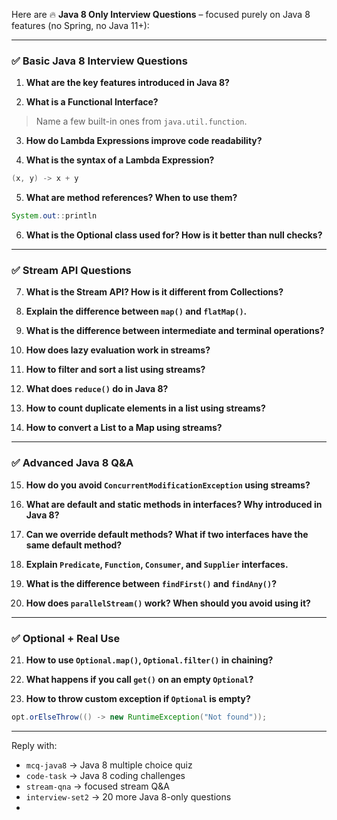 Here are 🔥 **Java 8 Only Interview Questions** – focused purely on Java 8 features (no Spring, no Java 11+):

---

### ✅ **Basic Java 8 Interview Questions**

1. **What are the key features introduced in Java 8?**

2. **What is a Functional Interface?**

> Name a few built-in ones from `java.util.function`.

3. **How do Lambda Expressions improve code readability?**

4. **What is the syntax of a Lambda Expression?**

```java
(x, y) -> x + y
```

5. **What are method references? When to use them?**

```java
System.out::println
```

6. **What is the Optional class used for? How is it better than null checks?**

---

### ✅ **Stream API Questions**

7. **What is the Stream API? How is it different from Collections?**

8. **Explain the difference between `map()` and `flatMap()`.**

9. **What is the difference between intermediate and terminal operations?**

10. **How does lazy evaluation work in streams?**

11. **How to filter and sort a list using streams?**

12. **What does `reduce()` do in Java 8?**

13. **How to count duplicate elements in a list using streams?**

14. **How to convert a List to a Map using streams?**

---

### ✅ **Advanced Java 8 Q\&A**

15. **How do you avoid `ConcurrentModificationException` using streams?**

16. **What are default and static methods in interfaces? Why introduced in Java 8?**

17. **Can we override default methods? What if two interfaces have the same default method?**

18. **Explain `Predicate`, `Function`, `Consumer`, and `Supplier` interfaces.**

19. **What is the difference between `findFirst()` and `findAny()`?**

20. **How does `parallelStream()` work? When should you avoid using it?**

---

### ✅ Optional + Real Use

21. **How to use `Optional.map()`, `Optional.filter()` in chaining?**

22. **What happens if you call `get()` on an empty `Optional`?**

23. **How to throw custom exception if `Optional` is empty?**

```java
opt.orElseThrow(() -> new RuntimeException("Not found"));
```

---

Reply with:

* `mcq-java8` → Java 8 multiple choice quiz
* `code-task` → Java 8 coding challenges
* `stream-qna` → focused stream Q\&A
* `interview-set2` → 20 more Java 8-only questions
* 
